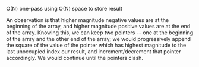O(N) one-pass using O(N) space to store result

An observation is that higher magnitude negative values are at the beginning of the array, and higher magnitude positive values are at the end of the array. Knowing this, we can keep two pointers -- one at the beginning of the array and the other end of the array; we would progressively append the square of the value of the pointer which has highest magnitude to the last unoccupied index our result, and increment/decrement that pointer accordingly. We would continue until the pointers clash.


